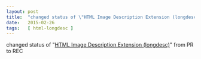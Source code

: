 ```yaml
---
layout: post
title:  "changed status of \"HTML Image Description Extension (longdesc)\" from PR to REC"
date:   2015-02-26
tags:   [ html-longdesc ]
---
```


changed status of "[HTML Image Description Extension (longdesc)](/spec/html-longdesc)" from PR to REC

